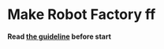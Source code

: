 # Make Robot Factory ff

**Read [the guideline](https://github.com/mate-academy/js_task-guideline/blob/master/README.md) before start**
